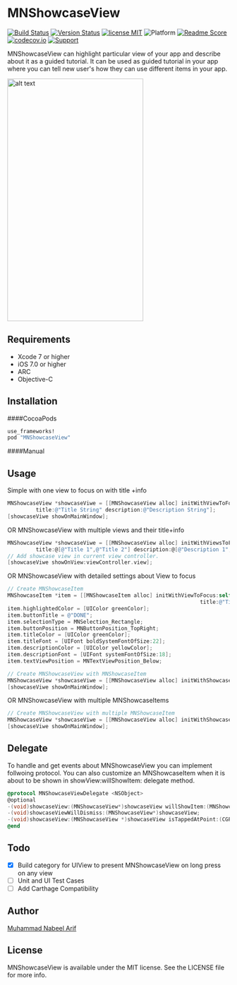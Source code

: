# MNShowcaseView
[![Build Status](https://travis-ci.org/nabeelarif100/MNShowcaseView.svg?branch=master)](https://travis-ci.org/nabeelarif100/MNShowcaseView) [![Version Status](https://img.shields.io/cocoapods/v/MNShowcaseView.svg)][podLink] [![license MIT](https://img.shields.io/cocoapods/l/MNShowcaseView.svg)][mitLink] ![Platform](https://img.shields.io/cocoapods/p/MNShowcaseView.svg) [![Readme Score](http://readme-score-api.herokuapp.com/score.svg?url=https://github.com/nabeelarif/mnshowcaseview)](http://clayallsopp.github.io/readme-score?url=https://github.com/nabeelarif100/mnshowcaseview) [![codecov.io](https://codecov.io/github/nabeelarif100/MNShowcaseView/coverage.svg?branch=master)](https://codecov.io/github/nabeelarif100/MNShowcaseView?branch=master) [![Support](https://img.shields.io/badge/support-iOS%207%2B%20-blue.svg?style=flat)](https://www.apple.com/nl/ios/)&nbsp;

MNShowcaseView can highlight particular view of your app and describe about it as a guided tutorial. It can be used as guided tutorial in your app where you can tell new user's how they can use different items in your app.


<img src="https://github.com/nabeelarif100/MNShowcaseView/blob/master/MNShowcaseView.gif" alt="alt text" width="308" height="550">

## Requirements

* Xcode 7 or higher
* iOS 7.0 or higher
* ARC
* Objective-C

## Installation

####CocoaPods


```ruby
use_frameworks!
pod "MNShowcaseView"
```

####Manual

## Usage
Simple with one view to focus on with title +info
```Objective-C
MNShowcaseView *showcaseViwe = [[MNShowcaseView alloc] initWithViewToFocus:self.button
         title:@"Title String" description:@"Description String"];
[showcaseViwe showOnMainWindow];
```
OR MNShowcaseView with multiple views and their title+info
```Objective-C
MNShowcaseView *showcaseViwe = [[MNShowcaseView alloc] initWithViewsToFocus:@[slef.view1,self.view2]
         title:@[@"Title 1",@"Title 2"] description:@[@"Description 1",@"Description 2"]];
// Add showcase view in current view controller.
[showcaseViwe showOnView:viewController.view];
```
OR MNShowcaseView with detailed settings about View to focus
```Objective-C
// Create MNShowcaseItem
MNShowcaseItem *item = [[MNShowcaseItem alloc] initWithViewToFocus:self.button
                                                             title:@"Title String" description:@"Description String"];
item.highlightedColor = [UIColor greenColor];
item.buttonTitle = @"DONE";
item.selectionType = MNSelection_Rectangle;
item.buttonPosition = MNButtonPosition_TopRight;
item.titleColor = [UIColor greenColor];
item.titleFont = [UIFont boldSystemFontOfSize:22];
item.descriptionColor = [UIColor yellowColor];
item.descriptionFont = [UIFont systemFontOfSize:18];
item.textViewPosition = MNTextViewPosition_Below;

// Create MNShowcaseView with MNShowcaseItem
MNShowcaseView *showcaseViwe = [[MNShowcaseView alloc] initWithShowcaseItem:item];
[showcaseViwe showOnMainWindow];
```
OR MNShowcaseView with multiple MNShowcaseItems
```Objective-C
// Create MNShowcaseView with multiple MNShowcaseItem
MNShowcaseView *showcaseViwe = [[MNShowcaseView alloc] initWithShowcaseItems:@[item1,item2,item3]];
[showcaseViwe showOnMainWindow];
```
## Delegate
To handle and get events about MNShowcaseView you can implement follwoing protocol. You can also customize an MNShowcaseItem when it is about to be shown in showView:willShowItem: delegate method.
```Objective-C
@protocol MNShowcaseViewDelegate <NSObject>
@optional
-(void)showcaseView:(MNShowcaseView*)showcaseView willShowItem:(MNShowcaseItem*)showcaseItem;
-(void)showcaseViewWillDismiss:(MNShowcaseView*)showcaseView;
-(void)showcaseView:(MNShowcaseView *)showcaseView isTappedAtPoint:(CGPoint)point isInsideSelectedArea:(BOOL)isInside;
@end
```

## Todo
- [x] Build category for UIView to present MNShowcaseView on long press on any view
- [ ] Unit and UI Test Cases
- [ ] Add Carthage Compatibility

## Author
[Muhammad Nabeel Arif](https://github.com/nabeelarif100)

## License

MNShowcaseView is available under the MIT license. See the LICENSE file for more info.


[podLink]:https://cocoapods.org/pods/MNShowcaseView
[mitLink]:http://opensource.org/licenses/MIT
